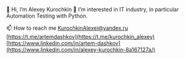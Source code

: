 <!--
**K-Alex-N/K-Alex-N** is a ✨ _special_ ✨ repository because its `README.md` (this file) appears on your GitHub profile.

Here are some ideas to get you started:

- 🔭 I’m currently working on ...
- 🌱 I’m currently learning ...
- 👯 I’m looking to collaborate on ...
- 🤔 I’m looking for help with ...
- 💬 Ask me about ...
- 📫 How to reach me: ...
- 😄 Pronouns: ...
- ⚡ Fun fact: ...
-->
👋 Hi, I’m Alexey Kurochkin
👀 I’m interested in IT industry, in particular Automation Testing with Python.

📫 How to reach me
KurochkinAlexei@yandex.ru
[https://t.me/artemdashkov](https://t.me/kurochkin_alexey)
[https://www.linkedin.com/in/artem-dashkov](https://www.linkedin.com/in/alexey-kurochkin-8a167127a/)
